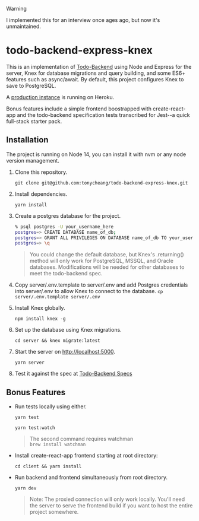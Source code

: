 > [!WARNING]
> I implemented this for an interview once ages ago, but now it's unmaintained.

# todo-backend-express-knex

This is an implementation of [Todo-Backend](http://todobackend.com/) using Node and Express for the server, Knex for database migrations and query building, and some ES6+ features such as async/await. By default, this project configures Knex to save to PostgreSQL.

A [production instance](https://todo-backend-express-knex.herokuapp.com/) is running on Heroku.

Bonus features include a simple frontend boostrapped with create-react-app and the todo-backend specification tests transcribed for Jest--a quick full-stack starter pack.

## Installation

The project is running on Node 14, you can install it with nvm or any node version management.

1. Clone this repository.

   `git clone git@github.com:tonycheang/todo-backend-express-knex.git`

2. Install dependencies.

   `yarn install`

3. Create a postgres database for the project.

   ```Bash
   % psql postgres -U your_username_here
   postgres=> CREATE DATABASE name_of_db;
   postgres=> GRANT ALL PRIVILEGES ON DATABASE name_of_db TO your_username_here;
   postgres=> \q
   ```

   > You could change the default database, but Knex's .returning() method will only work for PostgreSQL, MSSQL, and Oracle databases. Modifications will be needed for other databases to meet the todo-backend spec.

4. Copy server/.env.template to server/.env and add Postgres credentials into server/.env to allow Knex to connect to the database.
   `cp server/.env.template server/.env`
5. Install Knex globally.

   `npm install knex -g`

6. Set up the database using Knex migrations.

   `cd server && knex migrate:latest`

7. Start the server on [http://localhost:5000](http://localhost:5000).

   `yarn server`

8. Test it against the spec at [Todo-Backend Specs](http://todobackend.com/specs/index.html?http://localhost:5000/)

## Bonus Features

- Run tests locally using either.

  `yarn test`

  `yarn test:watch`

  > The second command requires watchman  
  > `brew install watchman`

- Install create-react-app frontend starting at root directory:

  `cd client && yarn install`

- Run backend and frontend simultaneously from root directory.

  `yarn dev`

  > Note: The proxied connection will only work locally.
  > You'll need the server to serve the frontend build if
  > you want to host the entire project somewhere.
